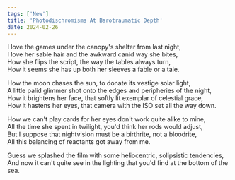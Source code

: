 ```yaml
---
tags: ['New']
title: 'Photodischromisms At Barotraumatic Depth'
date: 2024-02-26
---
```


I love the games under the canopy's shelter from last night,  
I love her sable hair and the awkward canid way she bites,  
How she flips the script, the way the tables always turn,  
How it seems she has up both her sleeves a fable or a tale.

How the moon chases the sun, to donate its vestige solar light,  
A little palid glimmer shot onto the edges and peripheries of the night,  
How it brightens her face, that softly lit exemplar of celestial grace,  
How it hastens her eyes, that camera with the ISO set all the way down.

How we can't play cards for her eyes don't work quite alike to mine,  
All the time she spent in twilight, you'd think her rods would adjust,  
But I suppose that nightvision must be a birthrite, not a bloodrite,  
All this balancing of reactants got away from me.

Guess we splashed the film with some heliocentric, solipsistic tendencies,  
And now it can't quite see in the lighting that you'd find at the bottom of the sea.  
